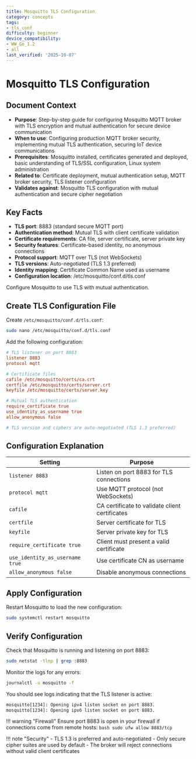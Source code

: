 ```yaml
---
title: Mosquitto TLS Configuration
category: concepts
tags:
- tls_conf
difficulty: beginner
device_compatibility:
- WW_Go_1.2
- all
last_verified: '2025-10-07'
---
```


# Mosquitto TLS Configuration

## Document Context

- **Purpose**: Step-by-step guide for configuring Mosquitto MQTT broker with TLS encryption and mutual authentication for secure device communication
- **When to use**: Configuring production MQTT broker security, implementing mutual TLS authentication, securing IoT device communications
- **Prerequisites**: Mosquitto installed, certificates generated and deployed, basic understanding of TLS/SSL configuration, Linux system administration
- **Related to**: Certificate deployment, mutual authentication setup, MQTT broker security, TLS listener configuration
- **Validates against**: Mosquitto TLS configuration with mutual authentication and secure cipher negotiation

## Key Facts

- **TLS port**: 8883 (standard secure MQTT port)
- **Authentication method**: Mutual TLS with client certificate validation
- **Certificate requirements**: CA file, server certificate, server private key
- **Security features**: Certificate-based identity, no anonymous connections
- **Protocol support**: MQTT over TLS (not WebSockets)
- **TLS versions**: Auto-negotiated (TLS 1.3 preferred)
- **Identity mapping**: Certificate Common Name used as username
- **Configuration location**: /etc/mosquitto/conf.d/tls.conf

Configure Mosquitto to use TLS with mutual authentication.

## Create TLS Configuration File

Create `/etc/mosquitto/conf.d/tls.conf`:

```bash
sudo nano /etc/mosquitto/conf.d/tls.conf
```

Add the following configuration:

```conf
# TLS listener on port 8883
listener 8883
protocol mqtt

# Certificate files
cafile /etc/mosquitto/certs/ca.crt
certfile /etc/mosquitto/certs/server.crt
keyfile /etc/mosquitto/certs/server.key

# Mutual TLS authentication
require_certificate true
use_identity_as_username true
allow_anonymous false

# TLS version and ciphers are auto-negotiated (TLS 1.3 preferred)
```

## Configuration Explanation

| Setting                    | Purpose                                        |
|----------------------------|------------------------------------------------|
| `listener 8883`            | Listen on port 8883 for TLS connections       |
| `protocol mqtt`            | Use MQTT protocol (not WebSockets)            |
| `cafile`                   | CA certificate to validate client certificates |
| `certfile`                 | Server certificate for TLS                     |
| `keyfile`                  | Server private key for TLS                     |
| `require_certificate true` | Client must present a valid certificate        |
| `use_identity_as_username true` | Use certificate CN as username            |
| `allow_anonymous false`    | Disable anonymous connections                  |

## Apply Configuration

Restart Mosquitto to load the new configuration:

```bash
sudo systemctl restart mosquitto
```

## Verify Configuration

Check that Mosquitto is running and listening on port 8883:

```bash
sudo netstat -tlnp | grep :8883
```

Monitor the logs for any errors:

```bash
journalctl -u mosquitto -f
```

You should see logs indicating that the TLS listener is active:

```txt
mosquitto[1234]: Opening ipv4 listen socket on port 8883.
mosquitto[1234]: Opening ipv6 listen socket on port 8883.
```

!!! warning "Firewall"
    Ensure port 8883 is open in your firewall if connections come from remote hosts:
    ```bash
    sudo ufw allow 8883/tcp
    ```

!!! note "Security"
    - TLS 1.3 is preferred and auto-negotiated
    - Only secure cipher suites are used by default
    - The broker will reject connections without valid client certificates
